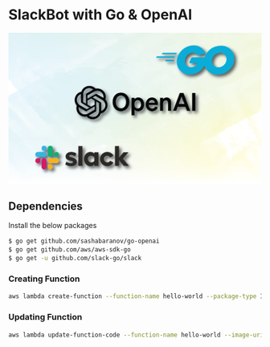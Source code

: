 # SlackBot with Go & OpenAI

![background](./misc/background.png)


## Dependencies

Install the below packages

```bash
$ go get github.com/sashabaranov/go-openai
$ go get github.com/aws/aws-sdk-go
$ go get -u github.com/slack-go/slack
```

### Creating Function

```bash
aws lambda create-function --function-name hello-world --package-type Image --code ImageUri=254501641575.dkr.ecr.ap-south-1.amazonaws.com/go-lambda:latest --role arn:aws:iam::254501641575:role/LambdaRole
```


### Updating Function

```bash
aws lambda update-function-code --function-name hello-world --image-uri 254501641575.dkr.ecr.ap-south-1.amazonaws.com/go-lambda:latest
```